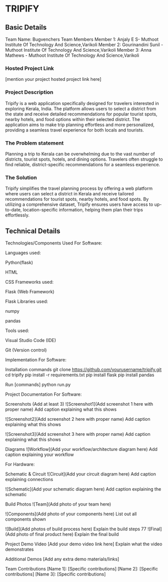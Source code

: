 # TRIPIFY

## Basic Details

Team Name: Bugvenchers
Team Members
Member 1: Anjaly E S- Muthoot Institute Of Technology And Science,Varikoli
Member 2: Gourinandini Sunil -  Muthoot Institute Of Technology And Science,Varikoli
Member 3: Anna Mathews -  Muthoot Institute Of Technology And Science,Varikoli

### Hosted Project Link
[mention your project hosted project link here]

### Project Description

Tripify is a web application specifically designed for travelers interested in exploring Kerala, India. The platform allows users to select a district from the state and receive detailed recommendations for popular tourist spots, nearby hotels, and food options within their selected district. The application aims to make trip planning effortless and more personalized, providing a seamless travel experience for both locals and tourists.

### The Problem statement
 Planning a trip to Kerala can be overwhelming due to the vast number of districts, tourist spots, hotels, and dining options. Travelers often struggle to find reliable, district-specific recommendations for a seamless experience.

###  The Solution

Tripify simplifies the travel planning process by offering a web platform where users can select a district in Kerala and receive tailored recommendations for tourist spots, nearby hotels, and food spots. By utilizing a comprehensive dataset, Tripify ensures users have access to up-to-date, location-specific information, helping them plan their trips effortlessly.

## Technical Details
Technologies/Components Used For Software:

Languages used:

Python(flask)

HTML

CSS
Frameworks used:

Flask (Web Framework)

Flask
Libraries used:

numpy

pandas

Tools used:

Visual Studio Code (IDE)

Git (Version control)

Implementation For Software:

Installation
commands
git clone https://github.com/yourusername/tripify.git
cd tripify
pip install -r requirements.txt
pip install flask
pip install pandas

Run
[commands]
python run.py

Project Documentation
For Software:

Screenshots (Add at least 3)
![Screenshot1](Add screenshot 1 here with proper name) Add caption explaining what this shows

![Screenshot2](Add screenshot 2 here with proper name) Add caption explaining what this shows

![Screenshot3](Add screenshot 3 here with proper name) Add caption explaining what this shows

Diagrams
![Workflow](Add your workflow/architecture diagram here) Add caption explaining your workflow

For Hardware:

Schematic & Circuit
![Circuit](Add your circuit diagram here) Add caption explaining connections

![Schematic](Add your schematic diagram here) Add caption explaining the schematic

Build Photos
![Team](Add photo of your team here)

![Components](Add photo of your components here) List out all components shown

![Build](Add photos of build process here) Explain the build steps
77
![Final](Add photo of final product here) Explain the final build

Project Demo
Video
[Add your demo video link here] Explain what the video demonstrates

Additional Demos
[Add any extra demo materials/links]

Team Contributions
[Name 1]: [Specific contributions]
[Name 2]: [Specific contributions]
[Name 3]: [Specific contributions]
